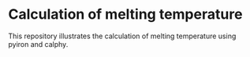 # Calculation of melting temperature

This repository illustrates the calculation of melting temperature using pyiron and calphy.
